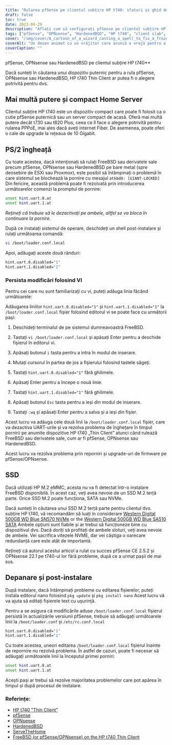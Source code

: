 ```yaml
---
title: "Rularea pfSense pe clientul subțire HP t740: sfaturi și ghid de depanare"
draft: false
toc: true
date: 2023-04-29
description: "Aflați cum să configurați pfSense pe clientul subțire HP t740 și cum să remediați problemele potențiale precum înghețarea și problemele de detectare a SSD-ului."
tags: ["pfSense", "OPNsense", "HardenedBSD", "HP t740", "client slab", "serverul de acasă", "PPPoE", "FreeBSD", "prompt de pornire", "loader.conf.local", "nano editor", "Detectare SSD", "SSD M.2", "Western Digital", "depanare", "post-instalare", "UART", "ESXi", "Proxmox"]
cover: "/img/cover/A_cartoon_of_a_wizard_casting_a_spell_to_fix_a_frozen_computer.png"
coverAlt: "Un desen animat cu un vrăjitor care aruncă o vrajă pentru a repara un computer înghețat, cu un balon care spune Problema rezolvată"
coverCaption: ""
---
```

 pfSense, OPNsense sau HardenedBSD pe clientul subțire HP t740**

Dacă sunteți în căutarea unui dispozitiv puternic pentru a rula pfSense, OPNsense sau HardenedBSD, HP t740 Thin Client ar putea fi o alegere potrivită pentru dvs.

## Mai multă putere și compact Home Server

Clientul subțire HP t740 este un dispozitiv compact care poate fi folosit ca o cutie pfSense puternică sau un server compact de acasă. Oferă mai multă putere decât t730 sau t620 Plus, ceea ce îl face o alegere potrivită pentru rularea PPPoE, mai ales dacă aveți internet Fiber. De asemenea, poate oferi o cale de upgrade la rețeaua de 10 Gigabit.

## PS/2 îngheață

Cu toate acestea, dacă intenționați să rulați FreeBSD sau derivatele sale precum pfSense, OPNsense sau HardenedBSD pe bare metal (spre deosebire de ESXi sau Proxmox), este posibil să întâmpinați o problemă în care sistemul se blochează la pornire cu mesajul `atkbd0: [GIANT-LOCKED]` Din fericire, această problemă poate fi rezolvată prin introducerea următoarelor comenzi la promptul de pornire:

```bash
unset hint.uart.0.at
unset hint.uart.1.at
```

*Rețineți că trebuie să le dezactivați pe ambele, altfel se va bloca în continuare la pornire.*

După ce instalați sistemul de operare, deschideți un shell post-instalare și rulați următoarea comandă:

```bash
vi /boot/loader.conf.local
```
Apoi, adăugați aceste două rânduri:
```bash
hint.uart.0.disabled="1"
hint.uart.1.disabled="1"
```

### Persista modificări folosind VI
Pentru cei care nu sunt familiarizați cu vi, puteți adăuga linia făcând următoarele:

Adăugarea liniilor `hint.uart.0.disabled="1"` și `hint.uart.1.disabled="1"` la `/boot/loader.conf.local` fișier folosind editorul vi se poate face cu următorii pași:

1. Deschideți terminalul de pe sistemul dumneavoastră FreeBSD.

2. Tastați `vi /boot/loader.conf.local` și apăsați Enter pentru a deschide fișierul în editorul vi.

3. Apăsați butonul `i` tasta pentru a intra în modul de inserare.

4. Mutați cursorul în partea de jos a fișierului folosind tastele săgeți.

5. Tastați `hint.uart.0.disabled="1"` fără ghilimele.

6. Apăsaţi Enter pentru a începe o nouă linie.

7. Tastați `hint.uart.1.disabled="1"` fără ghilimele.

8. Apăsați butonul `Esc` tasta pentru a ieși din modul de inserare.

9. Tastați `:wq` și apăsați Enter pentru a salva și a ieși din fișier.

Acest lucru va adăuga cele două linii la `/boot/loader.conf.local` fișier, care va dezactiva UART-urile și va rezolva problema de înghețare în timpul pornirii pe anumite dispozitive HP t740 „Thin Client” atunci când rulează FreeBSD sau derivatele sale, cum ar fi pfSense, OPNsense sau HardenedBSD.

Acest lucru va rezolva problema prin reporniri și upgrade-uri de firmware pe pfSense/OPNsense.

## SSD

Dacă utilizați HP M.2 eMMC, acesta nu va fi detectat într-o instalare FreeBSD disponibilă. În acest caz, veți avea nevoie de un SSD M.2 terță parte. Orice SSD M.2 poate funcționa, SATA sau NVMe.

Dacă sunteți în căutarea unui SSD M.2 terță parte pentru clientul dvs. subțire HP t740, vă recomandăm să luați în considerare [Western Digital 500GB WD Blue SN570 NVMe](https://amzn.to/44bFCBk) or the [Western Digital 500GB WD Blue SA510 SATA](https://amzn.to/3AEbd0V) Ambele opțiuni sunt fiabile și ar trebui să funcționeze bine cu dispozitivul dvs. Dacă doriți să profitați de ambele sloturi, veți avea nevoie de ambele. Vei sacrifica vitezele NVME, dar vei câștiga o oarecare redundanță care este atât de importantă.

Rețineți că autorul acestui articol a rulat cu succes pfSense CE 2.5.2 și OPNsense 22.1 pe t740-ul lor fără probleme, după ce a urmat pașii de mai sus.

## Depanare și post-instalare

După instalare, dacă întâmpinați probleme cu editarea fișierelor, puteți instala editorul nano folosind `pkg update` și `pkg install nano` Acest lucru vă va ajuta să editați fișierele text cu ușurință.

Pentru a se asigura că modificările aduse `/boot/loader.conf.local` fișierul persistă în actualizările versiunii pfSense, trebuie să adăugați următoarele linii la `/boot/loader.conf` și `/etc/rc.conf.local` 
```bash
hint.uart.0.disabled="1"
hint.uart.1.disabled="1"
```

Cu toate acestea, uneori editarea `/boot/loader.conf.local` fișierul înainte de repornire nu rezolvă problema. În astfel de cazuri, poate fi necesar să adăugați următoarele linii la începutul primei porniri:

```bash
unset hint.uart.0.at
unset hint.uart.1.at
```

Acești pași ar trebui să rezolve majoritatea problemelor care pot apărea în timpul și după procesul de instalare.

### Referințe:
- [HP t740 "Thin Client"](https://www8.hp.com/us/en/thin-clients/t740.html)
- [pfSense](https://www.pfsense.org/)
- [OPNsense](https://opnsense.org/)
- [HardenedBSD](https://hardenedbsd.org/)
- [ServeTheHome](https://www.servethehome.com/hp-t740-thin-client-review/)
- [FreeBSD (or pfSense/OPNsense) on the HP t740 Thin Client](https://www.neelc.org/posts/hp-t740-freebsd/)